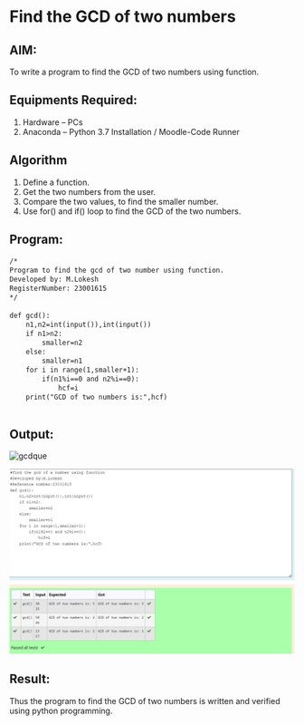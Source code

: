 # Find the GCD of two numbers

## AIM:
To write a program to find the GCD of two numbers using function.

## Equipments Required:
1. Hardware – PCs
2. Anaconda – Python 3.7 Installation / Moodle-Code Runner

## Algorithm
1. Define a function.
2. Get the two numbers from the user.
3. Compare the two values, to find the smaller number.
4. Use for() and if() loop to find the GCD of the two numbers.

## Program:
```
/*
Program to find the gcd of two number using function.
Developed by: M.Lokesh
RegisterNumber: 23001615
*/

def gcd():
    n1,n2=int(input()),int(input())
    if n1>n2:
        smaller=n2
    else:
        smaller=n1
    for i in range(1,smaller+1):
        if(n1%i==0 and n2%i==0):
            hcf=i
    print("GCD of two numbers is:",hcf)
        
```

## Output:
![gcdque](https://github.com/Lokesh23001615/GCD-of-two-numbers/assets/144979337/bd63c733-edbf-49b7-9e02-9a56b8dfbf71)



![Alt text](<GCD of two numbers.png>)
## Result:
Thus the program to find the GCD of two numbers is written and verified using python programming.
